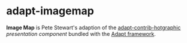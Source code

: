 # adapt-imagemap 

**Image Map** is Pete Stewart's adaption of the [adapt-contrib-hotgraphic](https://github.com/adaptlearning/adapt-contrib-hotgraphic) *presentation component* bundled with the [Adapt framework](https://github.com/adaptlearning/adapt_framework).
